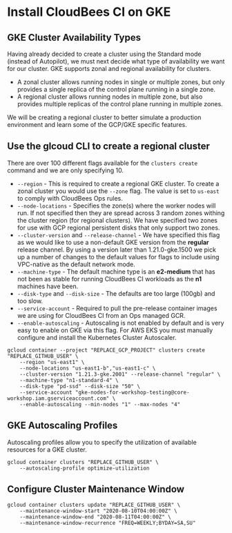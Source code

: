 # Install CloudBees CI on GKE

## GKE Cluster Availability Types

Having already decided to create a cluster using the Standard mode (instead of Autopilot), we must next decide what type of availability we want for our cluster. GKE supports zonal and regional availability for clusters. 

- A zonal cluster allows running nodes in single or multiple zones, but only provides a single replica of the control plane running in a single zone.
- A regional cluster allows running nodes in multiple zone, but also provides multiple replicas of the control plane running in multiple zones.

We will be creating a regional cluster to better simulate a production environment and learn some of the GCP/GKE specific features.

## Use the glcoud CLI to create a regional cluster

There are over 100 different flags available for the `clusters create` command and we are only specifying 10.

- `--region` - This is required to create a regional GKE cluster. To create a zonal cluster you would use the `--zone` flag. The value is set to `us-east` to comply with CloudBees Ops rules.
- `--node-locations` - Specifies the zone(s) where the worker nodes will run. If not specified then they are spread across 3 random zones withing the cluster region (for regional clusters). We have specified two zones for use with GCP regional persistent disks that only support two zones.
- `--cluster-version` and `--release-channel` - We have specified this flag as we would like to use a non-default GKE version from the **regular** release channel. By using a version later than 1.21.0-gke.1500 we pick up a number of changes to the default values for flags to include using VPC-native as the default network mode.
- `--machine-type` - The default machine type is an **e2-medium** that has not been as stable for running CloudBees CI workloads as the **n1** machines have been.
- `--disk-type` and `--disk-size` - The defaults are too large (100gb) and too slow.
- `--service-account` - Required to pull the pre-release container images we are using for CloudBees CI from an Ops managed GCR.
- `--enable-autoscaling` - Autoscaling is not enabled by default and is very easy to enable on GKE via this flag. For AWS EKS you must manually configure and install the Kubernetes Cluster Autoscaler. 

```bsh
gcloud container --project "REPLACE_GCP_PROJECT" clusters create "REPLACE_GITHUB_USER" \
    --region "us-east1" \
    --node-locations "us-east1-b","us-east1-c" \
    --cluster-version "1.21.3-gke.2001" --release-channel "regular" \
    --machine-type "n1-standard-4" \
    --disk-type "pd-ssd" --disk-size "50" \
    --service-account "gke-nodes-for-workshop-testing@core-workshop.iam.gserviceaccount.com" \
    --enable-autoscaling --min-nodes "1" --max-nodes "4"
```

## GKE Autoscaling Profiles

Autoscaling profiles allow you to specify the utilization of available resources for a GKE cluster.

```bsh
gcloud container clusters "REPLACE_GITHUB_USER" \
    --autoscaling-profile optimize-utilization
```

## Configure Cluster Maintenance Window


```bsh
gcloud container clusters update "REPLACE_GITHUB_USER" \
    --maintenance-window-start "2020-08-10T04:00:00Z" \
    --maintenance-window-end "2020-08-11T04:00:00Z" \
    --maintenance-window-recurrence "FREQ=WEEKLY;BYDAY=SA,SU"
```


